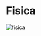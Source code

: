 # Fisica

![fisica](https://github.com/Dilectus-a-Deo/Fisica/assets/156959341/cfcb8971-d5be-4350-9459-3044dbe404c3)
